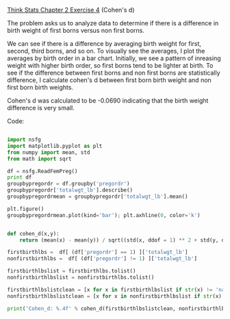 [Think Stats Chapter 2 Exercise 4](http://greenteapress.com/thinkstats2/html/thinkstats2003.html#toc24) (Cohen's d)

The problem asks us to analyze data to determine if there is a difference in birth weight of first borns versus non first borns.

We can see if there is a difference by averaging birth weight for first, second, third borns, and so on.  To visually see the averages, I plot the averages by birth order in a bar chart.  Initially, we see a pattern of inreasing weight with higher birth order, so first borns tend to be lighter at birth.  To see if the difference between first borns and non first borns are statistically difference, I calculate cohen's d between first born birth weight and non first born birth weights.

Cohen's d was calculated to be -0.0690 indicating that the birth weight difference is very small.



Code:
```python

import nsfg
import matplotlib.pyplot as plt
from numpy import mean, std
from math import sqrt

df = nsfg.ReadFemPreg()
print df
groupbypregordr = df.groupby('pregordr')
groupbypregordr['totalwgt_lb'].describe()
groupbypregordrmean = groupbypregordr['totalwgt_lb'].mean()

plt.figure()
groupbypregordrmean.plot(kind='bar'); plt.axhline(0, color='k')


def cohen_d(x,y):
    return (mean(x) - mean(y)) / sqrt((std(x, ddof = 1) ** 2 + std(y, ddof=1) ** 2) / 2.0)

firstbirthlbs =  df[ (df['pregordr'] == 1) ]['totalwgt_lb']
nonfirstbirthlbs =  df[ (df['pregordr'] != 1) ]['totalwgt_lb']

firstbirthlbslist = firstbirthlbs.tolist()
nonfirstbirthlbslist = nonfirstbirthlbs.tolist()

firstbirthlbslistclean = [x for x in firstbirthlbslist if str(x) != 'nan']
nonfirstbirthlbslistclean = [x for x in nonfirstbirthlbslist if str(x) != 'nan']

print('Cohen_d: %.4f' % cohen_d(firstbirthlbslistclean, nonfirstbirthlbslistclean))
```
